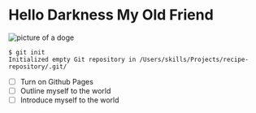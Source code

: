 # Hello Darkness My Old Friend

![picture of a doge](https://user-images.githubusercontent.com/105664036/196592877-51f74ad9-9a6e-4131-870e-45e1a882ed81.png)

```
$ git init
Initialized empty Git repository in /Users/skills/Projects/recipe-repository/.git/
```

- [ ] Turn on Github Pages
- [ ] Outline myself to the world
- [ ] Introduce myself to the world
